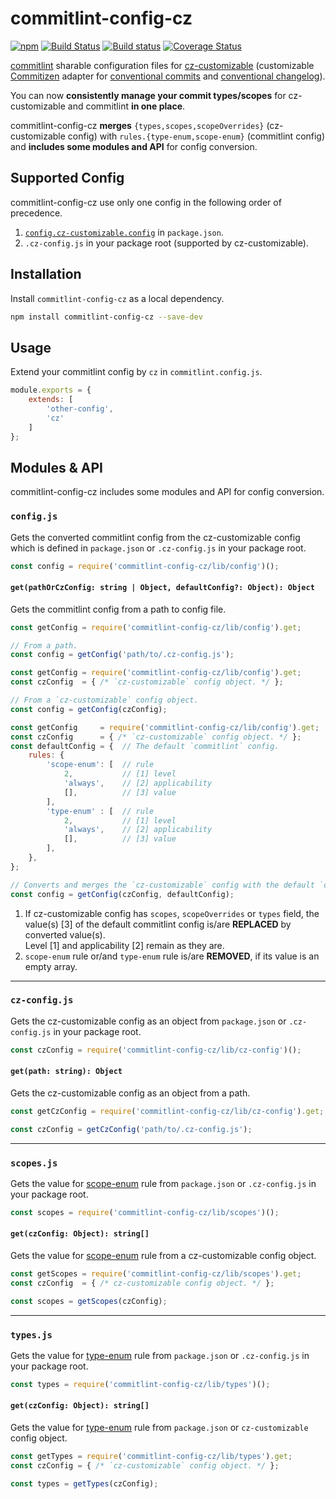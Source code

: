 # commitlint-config-cz 

[![npm][npm-image]][npm-url]
[![Build Status][travis-image]][travis-url]
[![Build status][appveyor-image]][appveyor-url]
[![Coverage Status][coveralls-image]][coveralls-url]

[commitlint][] sharable configuration files for [cz-customizable][]
(customizable [Commitizen][commitizen] adapter for [conventional commits][conventional-commits] and [conventional changelog][conventional-changelog]).

You can now **consistently manage your commit types/scopes** for cz-customizable and commitlint **in one place**.

commitlint-config-cz **merges** `{types,scopes,scopeOverrides}` (cz-customizable config) with
`rules.{type-enum,scope-enum}` (commitlint config) and **includes some modules and API** for config conversion.

## Supported Config

commitlint-config-cz use only one config in the following order of precedence.

1. [`config.cz-customizable.config`][cz-customizable-configure] in `package.json`.
2. `.cz-config.js` in your package root (supported by cz-customizable).

## Installation

Install `commitlint-config-cz` as a local dependency.

```sh
npm install commitlint-config-cz --save-dev
```

## Usage

Extend your commitlint config by `cz` in `commitlint.config.js`.

```js
module.exports = {
    extends: [
        'other-config',
        'cz'
    ]
};
```

## Modules & API

commitlint-config-cz includes some modules and API for config conversion.

### `config.js`

Gets the converted commitlint config from the cz-customizable config which is defined in `package.json` or `.cz-config.js` in your package root.

```js
const config = require('commitlint-config-cz/lib/config')();
````

#### `get(pathOrCzConfig: string | Object, defaultConfig?: Object): Object`

Gets the commitlint config from a path to config file.

```js
const getConfig = require('commitlint-config-cz/lib/config').get;

// From a path.
const config = getConfig('path/to/.cz-config.js');
````

```js
const getConfig = require('commitlint-config-cz/lib/config').get;
const czConfig  = { /* `cz-customizable` config object. */ };

// From a `cz-customizable` config object.
const config = getConfig(czConfig);
````

```js
const getConfig     = require('commitlint-config-cz/lib/config').get;
const czConfig      = { /* `cz-customizable` config object. */ };
const defaultConfig = {  // The default `commitlint` config.
    rules: {
        'scope-enum': [  // rule
            2,           // [1] level
            'always',    // [2] applicability
            [],          // [3] value
        ],
        'type-enum' : [  // rule
            2,           // [1] level
            'always',    // [2] applicability
            [],          // [3] value
        ],
    },
};

// Converts and merges the `cz-customizable` config with the default `commitlint` config.
const config = getConfig(czConfig, defaultConfig);
````

1. If cz-customizable config has `scopes`, `scopeOverrides` or `types` field,
   the value(s) [3] of the default commitlint config is/are **REPLACED** by converted value(s).  
   Level [1] and applicability [2] remain as they are.
2. `scope-enum` rule or/and `type-enum` rule is/are **REMOVED**, if its value is an empty array.

---

### `cz-config.js`

Gets the cz-customizable config as an object from `package.json` or `.cz-config.js` in your package root.

```js
const czConfig = require('commitlint-config-cz/lib/cz-config')();
````

#### `get(path: string): Object`

Gets the cz-customizable config as an object from a path.

```js
const getCzConfig = require('commitlint-config-cz/lib/cz-config').get;

const czConfig = getCzConfig('path/to/.cz-config.js');
````

---

### `scopes.js`

Gets the value for [scope-enum][] rule from `package.json` or `.cz-config.js` in your package root.

```js
const scopes = require('commitlint-config-cz/lib/scopes')();
````

#### `get(czConfig: Object): string[]`

Gets the value for [scope-enum][] rule from a cz-customizable config object.

```js
const getScopes = require('commitlint-config-cz/lib/scopes').get;
const czConfig  = { /* cz-customizable config object. */ };

const scopes = getScopes(czConfig);
````

---

### `types.js`

Gets the value for [type-enum][] rule from `package.json` or `.cz-config.js` in your package root.

```js
const types = require('commitlint-config-cz/lib/types')();
````

#### `get(czConfig: Object): string[]`

Gets the value for [type-enum][] rule from `package.json` or `cz-customizable` config object.

```js
const getTypes = require('commitlint-config-cz/lib/types').get;
const czConfig = { /* `cz-customizable` config object. */ };

const types = getTypes(czConfig);
````

[commitlint]: https://github.com/marionebl/commitlint
[cz-customizable]: https://github.com/leonardoanalista/cz-customizable
[commitizen]: https://github.com/commitizen/cz-cli
[conventional-commits]: https://www.conventionalcommits.org
[conventional-changelog]: https://github.com/conventional-changelog/conventional-changelog
[cz-customizable-configure]: https://github.com/leonardoanalista/cz-customizable#configure

[npm-image]: https://img.shields.io/npm/v/commitlint-config-cz.svg
[npm-url]: https://www.npmjs.com/commitlint-config-cz

[coveralls-image]: https://coveralls.io/repos/whizark/commitlint-config-cz/badge.svg?branch=master&service=github
[coveralls-url]: https://coveralls.io/github/whizark/commitlint-config-cz?branch=master

[travis-image]: https://travis-ci.org/whizark/commitlint-config-cz.svg?branch=master
[travis-url]: https://travis-ci.org/whizark/commitlint-config-cz

[appveyor-image]: https://ci.appveyor.com/api/projects/status/github/whizark/commitlint-config-cz?branch=master&svg=true
[appveyor-url]: https://ci.appveyor.com/project/whizark/commitlint-config-cz/branch/master

[scope-enum]: http://marionebl.github.io/commitlint/#/reference-rules?id=scope-enum
[type-enum]: http://marionebl.github.io/commitlint/#/reference-rules?id=type-enum
